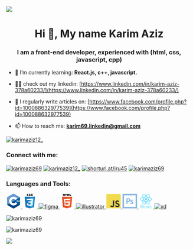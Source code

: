 <img src="https://camo.githubusercontent.com/5dc6ee33381917e41fc9c4951799268998f11a9b864399bf79a0842e4f9b194d/68747470733a2f2f692e696d6775722e636f6d2f315a76566b44632e676966">
<h1 align="center">Hi 👋, My name Karim Aziz</h1>
<h3 align="center">I am a front-end developer, experienced with (html, css, javascript, cpp)</h3>


- 🌱 I’m currently learning: **React.js, c++, javascript.**

- 👨‍💻 check out my linkedin: [https://www.linkedin.com/in/karim-aziz-378a60233/](https://www.linkedin.com/in/karim-aziz-378a60233/)

- 📝 I regularly write articles on: [https://www.facebook.com/profile.php?id=100088632977539](https://www.facebook.com/profile.php?id=100088632977539)

- 📫 How to reach me: **karim69.linkedin@gmail.com**

<p align="left"> <a href="https://twitter.com/karimaziz12_" target="blank"><img src="https://img.shields.io/twitter/follow/karimaziz12_?logo=twitter&style=for-the-badge" alt="karimaziz12_" /></a> </p>

<h3 align="left">Connect with me:</h3>
<p align="left">
<a href="https://codepen.io/karimaziz69" target="blank"><img align="center" src="https://raw.githubusercontent.com/rahuldkjain/github-profile-readme-generator/master/src/images/icons/Social/codepen.svg" alt="karimaziz69" height="30" width="40" /></a>
<a href="https://twitter.com/karimaziz12_" target="blank"><img align="center" src="https://raw.githubusercontent.com/rahuldkjain/github-profile-readme-generator/master/src/images/icons/Social/twitter.svg" alt="karimaziz12_" height="30" width="40" /></a>
<a href="https://www.linkedin.com/in/karim-aziz-378a60233/" target="blank"><img align="center" src="https://raw.githubusercontent.com/rahuldkjain/github-profile-readme-generator/master/src/images/icons/Social/linked-in-alt.svg" alt="shorturl.at/iru45" height="30" width="40" /></a>
<a href="https://stackoverflow.com/users/20741301/karimaziz" target="blank"><img align="center" src="https://raw.githubusercontent.com/rahuldkjain/github-profile-readme-generator/master/src/images/icons/Social/stack-overflow.svg" alt="karimaziz69" height="30" width="40" /></a>
</p>

<h3 align="left">Languages and Tools:</h3>
<p align="left"> <a href="https://www.w3schools.com/cpp/" target="_blank" rel="noreferrer"> <img src="https://raw.githubusercontent.com/devicons/devicon/master/icons/cplusplus/cplusplus-original.svg" alt="cplusplus" width="40" height="40"/> </a> <a href="https://www.w3schools.com/css/" target="_blank" rel="noreferrer"> <img src="https://raw.githubusercontent.com/devicons/devicon/master/icons/css3/css3-original-wordmark.svg" alt="css3" width="40" height="40"/> </a> <a href="https://www.figma.com/" target="_blank" rel="noreferrer"> <img src="https://www.vectorlogo.zone/logos/figma/figma-icon.svg" alt="figma" width="40" height="40"/> </a> <a href="https://www.w3.org/html/" target="_blank" rel="noreferrer"> <img src="https://raw.githubusercontent.com/devicons/devicon/master/icons/html5/html5-original-wordmark.svg" alt="html5" width="40" height="40"/> </a> <a href="https://www.adobe.com/in/products/illustrator.html" target="_blank" rel="noreferrer"> <img src="https://www.vectorlogo.zone/logos/adobe_illustrator/adobe_illustrator-icon.svg" alt="illustrator" width="40" height="40"/> </a> <a href="https://developer.mozilla.org/en-US/docs/Web/JavaScript" target="_blank" rel="noreferrer"> <img src="https://raw.githubusercontent.com/devicons/devicon/master/icons/javascript/javascript-original.svg" alt="javascript" width="40" height="40"/> </a> <a href="https://www.photoshop.com/en" target="_blank" rel="noreferrer"> <img src="https://raw.githubusercontent.com/devicons/devicon/master/icons/photoshop/photoshop-line.svg" alt="photoshop" width="40" height="40"/> </a> <a href="https://reactjs.org/" target="_blank" rel="noreferrer"> <img src="https://raw.githubusercontent.com/devicons/devicon/master/icons/react/react-original-wordmark.svg" alt="react" width="40" height="40"/> </a> <a href="https://www.adobe.com/products/xd.html" target="_blank" rel="noreferrer"> <img src="https://cdn.worldvectorlogo.com/logos/adobe-xd.svg" alt="xd" width="40" height="40"/> </a> </p>

<p><img align="center" src="https://github-readme-stats.vercel.app/api/top-langs?username=karimaziz69&show_icons=true&locale=en&layout=compact" alt="karimaziz69" /></p> <p align="left"> <img src="https://komarev.com/ghpvc/?username=karimaziz69&label=Profile%20views&color=0e75b6&style=flat" alt="karimaziz69" /> </p>
<img src="https://media.tenor.com/ANG-h_quLrAAAAAi/cuphead.gif">
